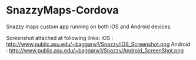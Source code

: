 # SnazzyMaps-Cordova

Snazzy maps custom app running on both iOS and Android devices.

Screenshot attached at following links:
iOS : http://www.public.asu.edu/~baggarw1/Snazzy/iOS_Screenshot.png
Android : http://www.public.asu.edu/~baggarw1/Snazzy/Android_ScreenShot.png
